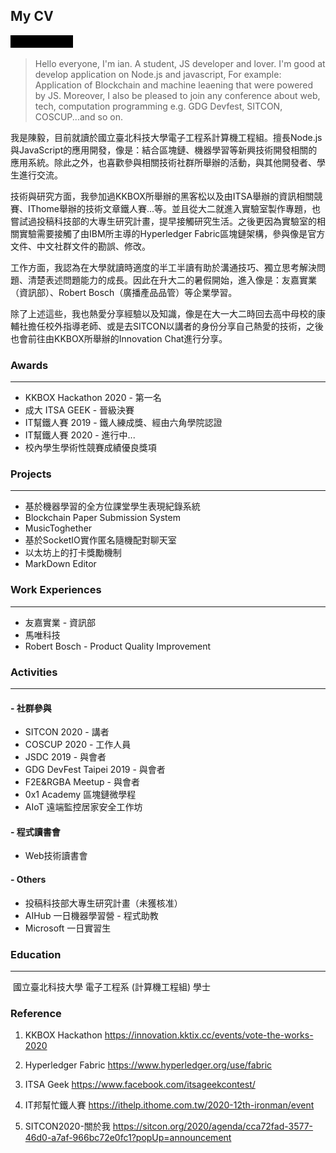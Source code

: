 ## My CV
![intro](./minifesto.gif)
> Hello everyone, I'm ian.
A student, JS developer and lover.
I'm good at develop application on Node.js and javascript, For example: Application of Blockchain and machine leaening that were powered by JS.
Moreover, I also be pleased to join any conference about web, tech, computation programming e.g. GDG Devfest, SITCON, COSCUP...and so on.

我是陳毅，目前就讀於國立臺北科技大學電子工程系計算機工程組。擅長Node.js與JavaScript的應用開發，像是：結合區塊鏈、機器學習等新興技術開發相關的應用系統。除此之外，也喜歡參與相關技術社群所舉辦的活動，與其他開發者、學生進行交流。

技術與研究方面，我參加過KKBOX所舉辦的黑客松以及由ITSA舉辦的資訊相關競賽、IThome舉辦的技術文章鐵人賽...等。並且從大二就進入實驗室製作專題，也嘗試過投稿科技部的大專生研究計畫，提早接觸研究生活。之後更因為實驗室的相關實驗需要接觸了由IBM所主導的Hyperledger Fabric區塊鏈架構，參與像是官方文件、中文社群文件的勘誤、修改。

工作方面，我認為在大學就讀時適度的半工半讀有助於溝通技巧、獨立思考解決問題、清楚表述問題能力的成長。因此在升大二的暑假開始，進入像是：友嘉實業（資訊部）、Robert Bosch（廣播產品品管）等企業學習。

除了上述這些，我也熱愛分享經驗以及知識，像是在大一大二時回去高中母校的康輔社擔任校外指導老師、或是去SITCON以講者的身份分享自己熱愛的技術，之後也會前往由KKBOX所舉辦的Innovation Chat進行分享。

### Awards

<hr>

- KKBOX Hackathon 2020 - 第一名
- 成大 ITSA GEEK - 晉級決賽
- IT幫鐵人賽 2019 - 鐵人練成獎、經由六角學院認證
- IT幫鐵人賽 2020 - 進行中...
- 校內學生學術性競賽成績優良獎項

### Projects

<hr>

- 基於機器學習的全方位課堂學生表現紀錄系統
- Blockchain Paper Submission System
- MusicToghether
- 基於SocketIO實作匿名隨機配對聊天室
- 以太坊上的打卡獎勵機制
- MarkDown Editor

### Work Experiences

<hr>

- 友嘉實業 - 資訊部
- 馬唯科技
- Robert Bosch - Product Quality Improvement

### Activities

<hr>

#### - 社群參與

- SITCON 2020 - 講者
- COSCUP 2020 - 工作人員
- JSDC 2019 - 與會者
- GDG DevFest Taipei 2019 - 與會者
- F2E&RGBA Meetup - 與會者
- 0x1 Academy 區塊鏈微學程
- AIoT 遠端監控居家安全工作坊

#### - 程式讀書會

- Web技術讀書會

#### - Others

- 投稿科技部大專生研究計畫（未獲核准）
- AIHub 一日機器學習營 - 程式助教
- Microsoft 一日實習生

### Education

<hr>

​	國立臺北科技大學 電子工程系 (計算機工程組) 學士

### Reference

1. KKBOX Hackathon https://innovation.kktix.cc/events/vote-the-works-2020

2. Hyperledger Fabric https://www.hyperledger.org/use/fabric

3. ITSA Geek https://www.facebook.com/itsageekcontest/

4. IT邦幫忙鐵人賽 https://ithelp.ithome.com.tw/2020-12th-ironman/event

5. SITCON2020-關於我 https://sitcon.org/2020/agenda/cca72fad-3577-46d0-a7af-966bc72e0fc1?popUp=announcement
